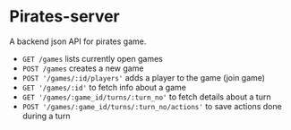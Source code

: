 # Pirates-server

A backend json API for pirates game.

- `GET /games` lists currently open games
- `POST /games` creates a new game
- `POST '/games/:id/players'` adds a player to the game (join game)
- `GET '/games/:id'` to fetch info about a game
- `GET '/games/:game_id/turns/:turn_no'` to fetch details about a turn
- `POST '/games/:game_id/turns/:turn_no/actions'` to save actions done during a turn
